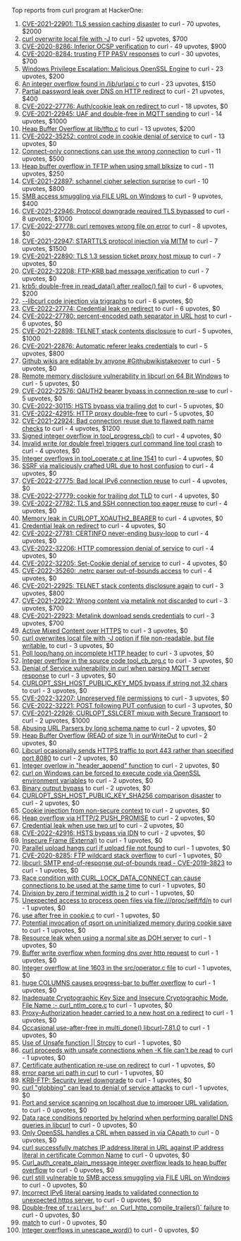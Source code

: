 Top reports from curl program at HackerOne:

1. [CVE-2021-22901: TLS session caching disaster](https://hackerone.com/reports/1180380) to curl - 70 upvotes, $2000
2. [curl overwrite local file with -J](https://hackerone.com/reports/887462) to curl - 52 upvotes, $700
3. [CVE-2020-8286: Inferior OCSP verification](https://hackerone.com/reports/1048457) to curl - 49 upvotes, $900
4. [CVE-2020-8284: trusting FTP PASV responses](https://hackerone.com/reports/1040166) to curl - 30 upvotes, $700
5. [Windows Privilege Escalation: Malicious OpenSSL Engine](https://hackerone.com/reports/608577) to curl - 23 upvotes, $200
6. [An integer overflow found in /lib/urlapi.c](https://hackerone.com/reports/547630) to curl - 23 upvotes, $150
7. [Partial password leak over DNS on HTTP redirect](https://hackerone.com/reports/874778) to curl - 21 upvotes, $400
8. [CVE-2022-27776: Auth/cookie leak on redirect ](https://hackerone.com/reports/1547048) to curl - 18 upvotes, $0
9. [CVE-2021-22945: UAF and double-free in MQTT sending](https://hackerone.com/reports/1269242) to curl - 14 upvotes, $1000
10. [Heap Buffer Overflow at lib/tftp.c](https://hackerone.com/reports/550696) to curl - 13 upvotes, $200
11. [CVE-2022-35252: control code in cookie denial of service](https://hackerone.com/reports/1613943) to curl - 13 upvotes, $0
12. [Connect-only connections can use the wrong connection](https://hackerone.com/reports/948876) to curl - 11 upvotes, $500
13. [Heap buffer overflow in TFTP when using small blksize](https://hackerone.com/reports/684603) to curl - 11 upvotes, $250
14. [CVE-2021-22897: schannel cipher selection surprise](https://hackerone.com/reports/1172857) to curl - 10 upvotes, $800
15. [SMB access smuggling via FILE URL on Windows](https://hackerone.com/reports/726117) to curl - 9 upvotes, $400
16. [CVE-2021-22946: Protocol downgrade required TLS bypassed](https://hackerone.com/reports/1334111) to curl - 8 upvotes, $1000
17. [CVE-2022-27778: curl removes wrong file on error](https://hackerone.com/reports/1553598) to curl - 8 upvotes, $0
18. [CVE-2021-22947: STARTTLS protocol injection via MITM](https://hackerone.com/reports/1334763) to curl - 7 upvotes, $1500
19. [CVE-2021-22890: TLS 1.3 session ticket proxy host mixup](https://hackerone.com/reports/1129529) to curl - 7 upvotes, $0
20. [CVE-2022-32208: FTP-KRB bad message verification](https://hackerone.com/reports/1590071) to curl - 7 upvotes, $0
21. [krb5: double-free in read_data() after realloc() fail](https://hackerone.com/reports/686823) to curl - 6 upvotes, $200
22. [--libcurl code injection via trigraphs](https://hackerone.com/reports/1548535) to curl - 6 upvotes, $0
23. [CVE-2022-27774: Credential leak on redirect](https://hackerone.com/reports/1543773) to curl - 6 upvotes, $0
24. [CVE-2022-27780: percent-encoded path separator in URL host](https://hackerone.com/reports/1553841) to curl - 6 upvotes, $0
25. [CVE-2021-22898: TELNET stack contents disclosure](https://hackerone.com/reports/1176461) to curl - 5 upvotes, $1000
26. [CVE-2021-22876: Automatic referer leaks credentials](https://hackerone.com/reports/1101882) to curl - 5 upvotes, $800
27. [Github wikis are editable by anyone #Githubwikistakeover](https://hackerone.com/reports/545052) to curl - 5 upvotes, $0
28. [ Remote memory disclosure vulnerability in libcurl on 64 Bit Windows](https://hackerone.com/reports/1444539) to curl - 5 upvotes, $0
29. [CVE-2022-22576: OAUTH2 bearer bypass in connection re-use](https://hackerone.com/reports/1526328) to curl - 5 upvotes, $0
30. [CVE-2022-30115: HSTS bypass via trailing dot](https://hackerone.com/reports/1557449) to curl - 5 upvotes, $0
31. [CVE-2022-42915: HTTP proxy double-free](https://hackerone.com/reports/1722065) to curl - 5 upvotes, $0
32. [CVE-2021-22924: Bad connection reuse due to flawed path name checks](https://hackerone.com/reports/1223565) to curl - 4 upvotes, $1200
33. [Signed integer overflow in tool_progress_cb()](https://hackerone.com/reports/591770) to curl - 4 upvotes, $0
34. [Invalid write (or double free) triggers curl command line tool crash](https://hackerone.com/reports/875775) to curl - 4 upvotes, $0
35. [Integer overflows in tool_operate.c at line 1541](https://hackerone.com/reports/661847) to curl - 4 upvotes, $0
36. [SSRF via maliciously crafted URL due to host confusion](https://hackerone.com/reports/704621) to curl - 4 upvotes, $0
37. [CVE-2022-27775: Bad local IPv6 connection reuse](https://hackerone.com/reports/1546268) to curl - 4 upvotes, $0
38. [CVE-2022-27779: cookie for trailing dot TLD](https://hackerone.com/reports/1553301) to curl - 4 upvotes, $0
39. [CVE-2022-27782: TLS and SSH connection too eager reuse](https://hackerone.com/reports/1555796) to curl - 4 upvotes, $0
40. [Memory leak in CURLOPT_XOAUTH2_BEARER](https://hackerone.com/reports/1567257) to curl - 4 upvotes, $0
41. [Credential leak on redirect](https://hackerone.com/reports/1568175) to curl - 4 upvotes, $0
42. [CVE-2022-27781: CERTINFO never-ending busy-loop](https://hackerone.com/reports/1555441) to curl - 4 upvotes, $0
43. [CVE-2022-32206: HTTP compression denial of service](https://hackerone.com/reports/1570651) to curl - 4 upvotes, $0
44. [CVE-2022-32205: Set-Cookie denial of service](https://hackerone.com/reports/1569946) to curl - 4 upvotes, $0
45. [CVE-2022-35260: .netrc parser out-of-bounds access](https://hackerone.com/reports/1721098) to curl - 4 upvotes, $0
46. [CVE-2021-22925: TELNET stack contents disclosure again](https://hackerone.com/reports/1223882) to curl - 3 upvotes, $800
47. [CVE-2021-22922: Wrong content via metalink not discarded](https://hackerone.com/reports/1213175) to curl - 3 upvotes, $700
48. [CVE-2021-22923: Metalink download sends credentials](https://hackerone.com/reports/1213181) to curl - 3 upvotes, $700
49. [Active Mixed Content over HTTPS](https://hackerone.com/reports/640532) to curl - 3 upvotes, $0
50. [curl overwrites local file with -J option if file non-readable, but file writable.](https://hackerone.com/reports/926638) to curl - 3 upvotes, $0
51. [Poll loop/hang on incomplete HTTP header](https://hackerone.com/reports/889160) to curl - 3 upvotes, $0
52. [Integer overflow in the source code tool_cb_prg.c](https://hackerone.com/reports/600359) to curl - 3 upvotes, $0
53. [Denial of Service vulnerability in curl when parsing MQTT server response](https://hackerone.com/reports/1521610) to curl - 3 upvotes, $0
54. [CURLOPT_SSH_HOST_PUBLIC_KEY_MD5 bypass if string not 32 chars](https://hackerone.com/reports/1549461) to curl - 3 upvotes, $0
55. [CVE-2022-32207: Unpreserved file permissions](https://hackerone.com/reports/1573634) to curl - 3 upvotes, $0
56. [CVE-2022-32221: POST following PUT confusion](https://hackerone.com/reports/1704017) to curl - 3 upvotes, $0
57. [CVE-2021-22926: CURLOPT_SSLCERT mixup with Secure Transport](https://hackerone.com/reports/1234760) to curl - 2 upvotes, $1000
58. [Abusing URL Parsers by long schema name](https://hackerone.com/reports/1049624) to curl - 2 upvotes, $0
59. [Heap Buffer Overflow (READ of size 1) in ourWriteOut](https://hackerone.com/reports/765664) to curl - 2 upvotes, $0
60. [Libcurl ocasionally sends HTTPS traffic to port 443 rather than specified port 8080](https://hackerone.com/reports/637800) to curl - 2 upvotes, $0
61. [Integer overlow in "header_append" function](https://hackerone.com/reports/627245) to curl - 2 upvotes, $0
62. [curl on Windows can be forced to execute code via OpenSSL environment variables](https://hackerone.com/reports/714215) to curl - 2 upvotes, $0
63. [Binary output bypass](https://hackerone.com/reports/1468962) to curl - 2 upvotes, $0
64. [CURLOPT_SSH_HOST_PUBLIC_KEY_SHA256 comparison disaster](https://hackerone.com/reports/1549435) to curl - 2 upvotes, $0
65. [Cookie injection from non-secure context](https://hackerone.com/reports/1560324) to curl - 2 upvotes, $0
66. [Heap overflow via HTTP/2 PUSH_PROMISE](https://hackerone.com/reports/1589847) to curl - 2 upvotes, $0
67. [Credential leak when use two url](https://hackerone.com/reports/1569926) to curl - 2 upvotes, $0
68. [CVE-2022-42916: HSTS bypass via IDN](https://hackerone.com/reports/1730660) to curl - 2 upvotes, $0
69. [Insecure Frame (External)](https://hackerone.com/reports/640530) to curl - 1 upvotes, $0
70. [Parallel upload hangs curl if upload file not found](https://hackerone.com/reports/1019372) to curl - 1 upvotes, $0
71. [CVE-2020-8285: FTP wildcard stack overflow](https://hackerone.com/reports/1045844) to curl - 1 upvotes, $0
72. [libcurl: SMTP end-of-response out-of-bounds read - CVE-2019-3823](https://hackerone.com/reports/518097) to curl - 1 upvotes, $0
73. [Race condition with CURL_LOCK_DATA_CONNECT can cause connections to be used at the same time](https://hackerone.com/reports/724134) to curl - 1 upvotes, $0
74. [Division by zero if terminal width is 2](https://hackerone.com/reports/774883) to curl - 1 upvotes, $0
75. [Unexpected access to process open files via file:///proc/self/fd/n](https://hackerone.com/reports/770190) to curl - 1 upvotes, $0
76. [use after free in cookie.c](https://hackerone.com/reports/707006) to curl - 1 upvotes, $0
77. [Potential invocation of qsort on uninitialized memory during cookie save](https://hackerone.com/reports/696822) to curl - 1 upvotes, $0
78. [Resource leak when using a normal site as DOH server](https://hackerone.com/reports/694988) to curl - 1 upvotes, $0
79. [Buffer write overflow when forming dns over http request](https://hackerone.com/reports/694449) to curl - 1 upvotes, $0
80. [Integer overflow  at line 1603 in the src/operator.c file](https://hackerone.com/reports/662412) to curl - 1 upvotes, $0
81. [huge COLUMNS causes progress-bar to buffer overflow](https://hackerone.com/reports/636013) to curl - 1 upvotes, $0
82. [Inadequate Cryptographic Key Size and Insecure Cryptographic Mode.  File Name :- curl_ntlm_core.c](https://hackerone.com/reports/1113663) to curl - 1 upvotes, $0
83. [Proxy-Authorization header carried to a new host on a redirect](https://hackerone.com/reports/1086259) to curl - 1 upvotes, $0
84. [Occasional use-after-free in multi_done() libcurl-7.81.0](https://hackerone.com/reports/1463013) to curl - 1 upvotes, $0
85. [Use of Unsafe function || Strcpy](https://hackerone.com/reports/1485379) to curl - 1 upvotes, $0
86. [curl proceeds with unsafe connections when -K file can't be read](https://hackerone.com/reports/1542881) to curl - 1 upvotes, $0
87. [Certificate authentication re-use on redirect](https://hackerone.com/reports/1563061) to curl - 1 upvotes, $0
88. [error parse uri path in curl](https://hackerone.com/reports/1566462) to curl - 1 upvotes, $0
89. [KRB-FTP: Security level downgrade](https://hackerone.com/reports/1590102) to curl - 1 upvotes, $0
90. [curl "globbing" can lead to denial of service attacks](https://hackerone.com/reports/1572120) to curl - 1 upvotes, $0
91. [Port and service scanning on localhost due to improper URL validation.](https://hackerone.com/reports/773313) to curl - 0 upvotes, $0
92. [Data race conditions reported by helgrind when performing parallel DNS queries in libcurl](https://hackerone.com/reports/1019457) to curl - 0 upvotes, $0
93. [Only OpenSSL handles a CRL when passed in via CApath ](https://hackerone.com/reports/713975) to curl - 0 upvotes, $0
94. [curl successfully matches IP address literal in URL against IP address literal in certificate Common Name](https://hackerone.com/reports/715413) to curl - 0 upvotes, $0
95. [Curl_auth_create_plain_message integer overflow leads to heap buffer overflow](https://hackerone.com/reports/872089) to curl - 0 upvotes, $0
96. [curl still vulnerable to SMB access smuggling via FILE URL on Windows](https://hackerone.com/reports/812969) to curl - 0 upvotes, $0
97. [Incorrect IPv6 literal parsing leads to validated connection to unexpected https server.](https://hackerone.com/reports/688048) to curl - 0 upvotes, $0
98. [Double-free of `trailers_buf' on `Curl_http_compile_trailers()` failure](https://hackerone.com/reports/687734) to curl - 0 upvotes, $0
99. [match](https://hackerone.com/reports/1555440) to curl - 0 upvotes, $0
100. [Integer overflows in unescape_word()](https://hackerone.com/reports/1564922) to curl - 0 upvotes, $0
